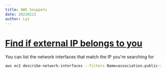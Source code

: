 ```yaml
---
title: AWS Snippets
date: 20220221
author: Lyz
---
```


# [Find if external IP belongs to you](https://aws.amazon.com/premiumsupport/knowledge-center/vpc-find-owner-unknown-ip-addresses/)

You can list the network interfaces that match the IP you're searching for

```bash
aws ec2 describe-network-interfaces --filters Name=association.public-ip,Values="{{ your_ip_address}}"
```
